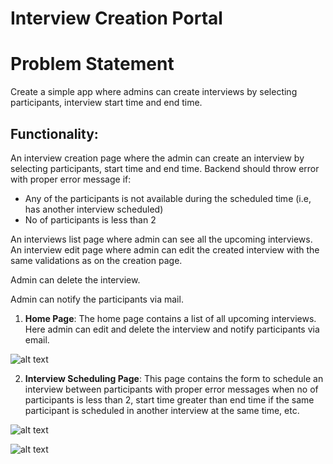# Interview Creation Portal

# Problem Statement
Create a simple app where admins can create interviews by selecting participants, interview start time and end time.

## Functionality:
An interview creation page where the admin can create an interview by selecting participants, start time and end time. Backend should throw error with proper error message if: 
* Any of the participants is not available during the scheduled time (i.e, has another interview scheduled)
* No of participants is less than 2

An interviews list page where admin can see all the upcoming interviews.
An interview edit page where admin can edit the created interview with the same validations as on the creation page.

Admin can delete the interview.

Admin can notify the participants via mail.





1. **Home Page**: The home page contains a list of all upcoming interviews. Here admin can edit and delete the interview and notify participants via email.

![alt text](https://www.linkpicture.com/q/Screenshot-1378.png "Home Page")

2. **Interview Scheduling Page**: This page contains the form to schedule an interview between participants with proper error messages when no of participants is less than 2, start time greater than end time if the same participant is scheduled in another interview at the same time, etc.

![alt text](https://www.linkpicture.com/q/Screenshot-1379.png "Schedule an Interview")

![alt text](https://www.linkpicture.com/q/Screenshot-1380.png "Schedule an Interview")
